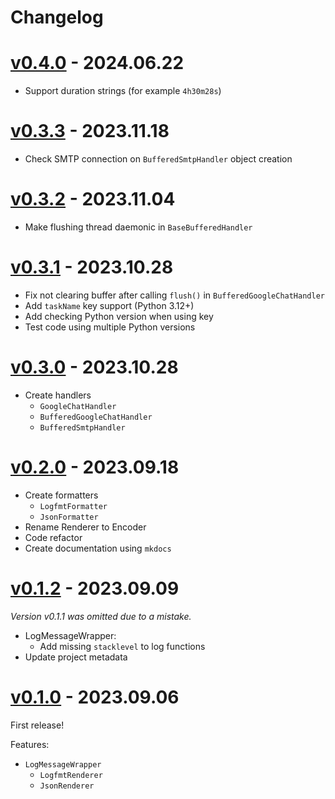 # Changelog

# [v0.4.0] - 2024.06.22

[v0.4.0]: https://github.com/a-was/logdog.py/compare/v0.3.3...v0.4.0

- Support duration strings (for example `4h30m28s`)


# [v0.3.3] - 2023.11.18

[v0.3.3]: https://github.com/a-was/logdog.py/compare/v0.3.2...v0.3.3

- Check SMTP connection on `BufferedSmtpHandler` object creation


# [v0.3.2] - 2023.11.04

[v0.3.2]: https://github.com/a-was/logdog.py/compare/v0.3.1...v0.3.2

- Make flushing thread daemonic in `BaseBufferedHandler`


# [v0.3.1] - 2023.10.28

[v0.3.1]: https://github.com/a-was/logdog.py/compare/v0.3.0...v0.3.1

- Fix not clearing buffer after calling `flush()` in `BufferedGoogleChatHandler`
- Add `taskName` key support (Python 3.12+)
- Add checking Python version when using key
- Test code using multiple Python versions


# [v0.3.0] - 2023.10.28

[v0.3.0]: https://github.com/a-was/logdog.py/compare/v0.2.0...v0.3.0

- Create handlers
    - `GoogleChatHandler`
    - `BufferedGoogleChatHandler`
    - `BufferedSmtpHandler`


# [v0.2.0] - 2023.09.18

[v0.2.0]: https://github.com/a-was/logdog.py/compare/v0.1.2...v0.2.0

- Create formatters
    - `LogfmtFormatter`
    - `JsonFormatter`
- Rename Renderer to Encoder
- Code refactor
- Create documentation using `mkdocs`


# [v0.1.2] - 2023.09.09

[v0.1.2]: https://github.com/a-was/logdog.py/compare/v0.1.0...v0.1.2

*Version v0.1.1 was omitted due to a mistake.*

- LogMessageWrapper:
    - Add missing `stacklevel` to log functions
- Update project metadata


# [v0.1.0] - 2023.09.06

[v0.1.0]: https://github.com/a-was/logdog.py/releases/tag/v0.1.0

First release!

Features:

- `LogMessageWrapper`
    - `LogfmtRenderer`
    - `JsonRenderer`
